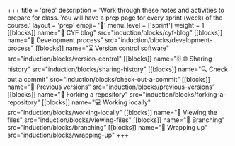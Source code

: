 +++
title = 'prep'
description = 'Work through these notes and activities to prepare for class. You will have a prep page for every sprint (week) of the course.'
layout = 'prep'
emoji= '📝'
menu_level = ['sprint']
weight = 1
[[blocks]]
name="📝 CYF blog"
src="induction/blocks/cyf-blog"
[[blocks]]
name="🧰 Development process"
src="induction/blocks/development-process"
[[blocks]]
name="⌛ Version control software"
src="induction/blocks/version-control"
[[blocks]]
name="🗄️ 🌐 Sharing history"
src="induction/blocks/sharing-history"
[[blocks]]
name="🔍 Check out a commit"
src="induction/blocks/check-out-a-commit"
[[blocks]]
name="📜 Previous versions"
src="induction/blocks/previous-versions"
[[blocks]]
name="🍴 Forking a repository"
src="induction/blocks/forking-a-repository"
[[blocks]]
name="💻 Working locally"
src="induction/blocks/working-locally"
[[blocks]]
name="📘 Viewing the files"
src="induction/blocks/viewing-files"
[[blocks]]
name="🌳 Branching"
src="induction/blocks/branching"
[[blocks]]
name="🎁 Wrapping up"
src="induction/blocks/wrapping-up"
+++
